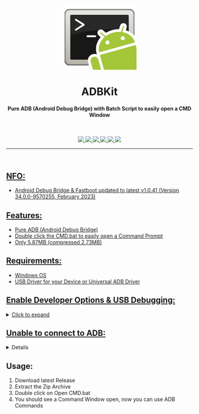 <p align="center"><img src="https://github.com/K3V1991/ADBKit/blob/main/ADBKit.png" width="200"></a>
<h1 align="center"><b>ADBKit</b></h1>
<h4 align="center">Pure ADB (Android Debug Bridge) with Batch Script to easily open a CMD Window</h4>
<br />

<p align="center">
<a href="https://forum.xda-developers.com/t/tool-windows-adb-fastboot-february-2023.3944288/" alt="XDA-Developers"><img src="https://img.shields.io/badge/XDA--Developers-%23AC6E2F.svg?style=for-the-badge&logo=XDA-Developers&logoColor=white">
<img src="https://img.shields.io/github/v/release/K3V1991/ADBKit?color=blueviolet&style=for-the-badge">
<img src="https://img.shields.io/github/downloads/K3V1991/ADBKit/total?color=sucess&style=for-the-badge">
<a href="https://ko-fi.com/k3v1991" alt="Ko-fi"><img src="https://img.shields.io/badge/Ko--fi-F16061?style=for-the-badge&logo=ko-fi&logoColor=white">
<a href="https://www.paypal.com/cgi-bin/webscr?cmd=_s-xclick&hosted_button_id=HW8B98TVDLKWA" alt="PayPal"><img src="https://img.shields.io/badge/PayPal-00457C?style=for-the-badge&logo=paypal&logoColor=white">
<a href="https://github.com/K3V1991/Donate-Crypto/blob/main/README.md" alt="Crypto"><img src="https://img.shields.io/badge/Bitcoin-000?style=for-the-badge&logo=bitcoin&logoColor=white">
</p>
<hr />
<br />

## NFO:
* Android Debug Bridge & Fastboot updated to latest v1.0.41 (Version 34.0.0-9570255, February 2023)

## Features:
* Pure ADB (Android Debug Bridge)
* Double click the CMD.bat to easily open a Command Prompt
* Only 5.87MB (compressed 2.73MB)

## Requirements:
* Windows OS
* USB Driver for your Device or Universal ADB Driver

## Enable Developer Options & USB Debugging:
<details>
  <summary>Click to expand</summary>
  
1. Install the USB Driver for your Phone or Universal Adb Driver
2. On your Phone, go to Settings > About Phone. Find the Build Number and tap on it 7 times to enable Developer Options
3. Now enter System > Developer Options and find "USB debugging" and enable it
4. Plug your Phone into the Computer and change it from "Charge only" to "File Transfer" Mode
5. On your Computer, browse to the Directory where you extracted the ADBKit Zip
6. Launch a Command Prompt with Open CMD.bat
7. Once you’re in the Command Prompt, enter the following Command:
```
adb devices
```
8. System is starting the ADB Daemon (If this is your first Time running ADB, you will see a Prompt on your Phone asking you to authorize a Connection with the Computer. Click OK.)
9. Succesful enabled USB Debugging
</details>

## Unable to connect to ADB:
<details>
  <summary>Click to expand</summary>
  
1. AMD Bug - [XDA Thread](https://forum.xda-developers.com/t/fix-fastboot-issues-on-ryzen-based-pcs.4186321/)
2. Switch Device from "Charging" to "File Transfer" Mode
3. Install the latest Device Driver or Universal USB Driver
4. Try another USB Cable
5. Use another USB Port (USB 3.0 Port to USB 2.0)
6. Try to execute Fastboot Command without connecting your Phone, and once it says "waiting for device" plug in your USB Cable
7. Windows: Click "Change advanced power setting" on your chosen Plan and expand "USB Settings". Under "USB Settings" Section, expand "USB selective suspend setting" and change it to "Disabled" for On Battery and Plugged In
8. Try another PC
</details>

## Usage:
1. Download latest Release
2. Extract the Zip Archive
3. Double click on Open CMD.bat
4. You should see a Command Window open, now you can use ADB Commands
